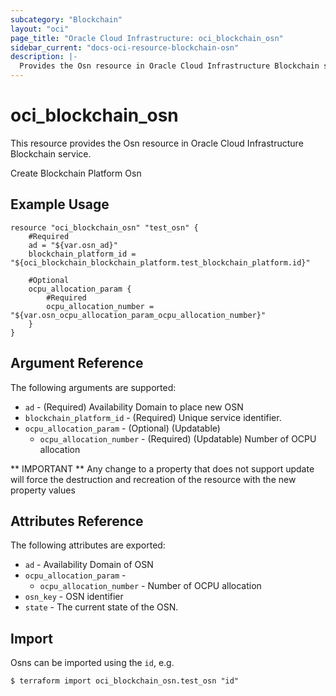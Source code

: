 ```yaml
---
subcategory: "Blockchain"
layout: "oci"
page_title: "Oracle Cloud Infrastructure: oci_blockchain_osn"
sidebar_current: "docs-oci-resource-blockchain-osn"
description: |-
  Provides the Osn resource in Oracle Cloud Infrastructure Blockchain service
---
```


# oci_blockchain_osn
This resource provides the Osn resource in Oracle Cloud Infrastructure Blockchain service.

Create Blockchain Platform Osn

## Example Usage

```hcl
resource "oci_blockchain_osn" "test_osn" {
	#Required
	ad = "${var.osn_ad}"
	blockchain_platform_id = "${oci_blockchain_blockchain_platform.test_blockchain_platform.id}"

	#Optional
	ocpu_allocation_param {
		#Required
		ocpu_allocation_number = "${var.osn_ocpu_allocation_param_ocpu_allocation_number}"
	}
}
```

## Argument Reference

The following arguments are supported:

* `ad` - (Required) Availability Domain to place new OSN
* `blockchain_platform_id` - (Required) Unique service identifier.
* `ocpu_allocation_param` - (Optional) (Updatable) 
	* `ocpu_allocation_number` - (Required) (Updatable) Number of OCPU allocation


** IMPORTANT **
Any change to a property that does not support update will force the destruction and recreation of the resource with the new property values

## Attributes Reference

The following attributes are exported:

* `ad` - Availability Domain of OSN
* `ocpu_allocation_param` - 
	* `ocpu_allocation_number` - Number of OCPU allocation
* `osn_key` - OSN identifier
* `state` - The current state of the OSN.

## Import

Osns can be imported using the `id`, e.g.

```
$ terraform import oci_blockchain_osn.test_osn "id"
```

